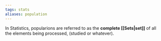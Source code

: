 ```yaml
---
tags: stats
aliases: population
---
```

In Statistics, popularions are referred to as the **complete [[Sets|set]]** of all the elements being processed, (studied or whatever).